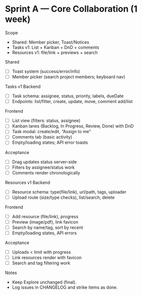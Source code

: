 # Sprint A — Core Collaboration (1 week)

Scope
- Shared: Member picker, Toast/Notices
- Tasks v1: List + Kanban + DnD + comments
- Resources v1: file/link + previews + search

Shared
- [ ] Toast system (success/error/info)
- [ ] Member picker (search project members; keyboard nav)

Tasks v1
Backend
- [ ] Task schema: assignee, status, priority, labels, dueDate
- [ ] Endpoints: list/filter, create, update, move, comment add/list

Frontend
- [ ] List view (filters: status, assignee)
- [ ] Kanban lanes (Backlog, In Progress, Review, Done) with DnD
- [ ] Task modal: create/edit, “Assign to me”
- [ ] Comments tab (basic activity)
- [ ] Empty/loading states; API error toasts

Acceptance
- [ ] Drag updates status server-side
- [ ] Filters by assignee/status work
- [ ] Comments render chronologically

Resources v1
Backend
- [ ] Resource schema: type(file/link), url/path, tags, uploader
- [ ] Upload route (size/type checks), list/search, delete

Frontend
- [ ] Add resource (file/link), progress
- [ ] Preview (image/pdf), link favicon
- [ ] Search by name/tag, sort by recent
- [ ] Empty/loading states, API errors

Acceptance
- [ ] Uploads < limit with progress
- [ ] Link resources render with favicon
- [ ] Search and tag filtering work

Notes
- Keep Explore unchanged (final).
- Log issues in CHANGELOG and strike items as done.
